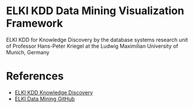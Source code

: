 # ELKI KDD Data Mining Visualization Framework
ELKI KDD for Knowledge Discovery by the database systems research unit of Professor Hans-Peter Kriegel at the Ludwig Maximilian University of Munich, Germany

# References
* [ELKI KDD Knowledge Discovery](https://en.wikipedia.org/wiki/ELKI)
* [ELKI Data Mining GitHub](https://elki-project.github.io/tutorial/)
